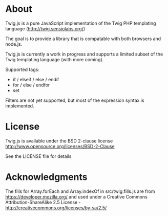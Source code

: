 # About

Twig.js is a pure JavaScript implementation of the Twig PHP templating language
(http://twig.sensiolabs.org/)

The goal is to provide a library that is compatable with both browsers and
node.js.

Twig.js is currently a work in progress and supports a limited subset of the
Twig templating language (with more coming).

Supported tags:

* if / elseif / else / endif
* for / else / endfor
* set

Filters are not yet supported, but most of the expression syntax is implemented.

# License

Twig.js is available under the BSD 2-clause license
http://www.opensource.org/licenses/BSD-2-Clause

See the LICENSE file for details

# Acknowledgments

The fills for Array.forEach and Array.indexOf in src/twig.fills.js are from
https://developer.mozilla.org/ and used under a Creative Commons
Attribution-ShareAlike 2.5 License - http://creativecommons.org/licenses/by-sa/2.5/

